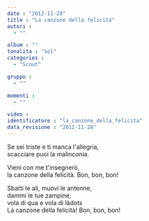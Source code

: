 ```yaml
---
date : "2012-11-28"
title : "La canzone della felicità"
autori : 
  - ""

album : ""
tonalita : "Sol"
categories : 
  - "Scout"

gruppo : 
  - ""

momenti : 
  - ""

video : 
identificatore : "la_canzone_della_felicita"
data_revisione : "2012-11-28"
---
```

  
  
Se sei triste e ti manca l'allegria,  
scacciare puoi la malinconia.  
  
Vieni con me t'insegnerò,  
la canzone della felicità. Bon, bon, bon!  
  
  
  
Sbatti le ali, muovi le antenne,  
dammi le tue zampine;  
vola di qua e vola di làdots  
La canzone della felicità! Bon, bon, bon!  
  
